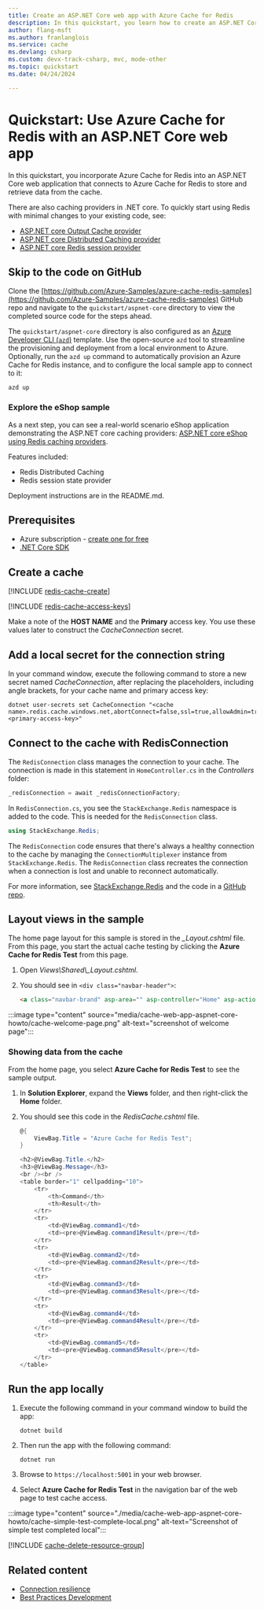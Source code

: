 ```yaml
---
title: Create an ASP.NET Core web app with Azure Cache for Redis
description: In this quickstart, you learn how to create an ASP.NET Core web app with Azure Cache for Redis.
author: flang-msft
ms.author: franlanglois
ms.service: cache
ms.devlang: csharp
ms.custom: devx-track-csharp, mvc, mode-other
ms.topic: quickstart
ms.date: 04/24/2024

---
```


# Quickstart: Use Azure Cache for Redis with an ASP.NET Core web app

In this quickstart, you incorporate Azure Cache for Redis into an ASP.NET Core web application that connects to Azure Cache for Redis to store and retrieve data from the cache.

There are also caching providers in .NET core. To quickly start using Redis with minimal changes to your existing code, see:

- [ASP.NET core Output Cache provider](/aspnet/core/performance/caching/output#redis-cache)
- [ASP.NET core Distributed Caching provider](/aspnet/core/performance/caching/distributed#distributed-redis-cache)
- [ASP.NET core Redis session provider](/aspnet/core/fundamentals/app-state#configure-session-state)

## Skip to the code on GitHub

Clone the [https://github.com/Azure-Samples/azure-cache-redis-samples](https://github.com/Azure-Samples/azure-cache-redis-samples) GitHub repo and navigate to the `quickstart/aspnet-core` directory to view the completed source code for the steps ahead.

The `quickstart/aspnet-core` directory is also configured as an [Azure Developer CLI (`azd`)](/azure/developer/azure-developer-cli/overview) template. Use the open-source `azd` tool to streamline the provisioning and deployment from a local environment to Azure. Optionally, run the `azd up` command to automatically provision an Azure Cache for Redis instance, and to configure the local sample app to connect to it:

```azdeveloper
azd up
```

### Explore the eShop sample

As a next step, you can see a real-world scenario eShop application demonstrating the ASP.NET core caching providers: [ASP.NET core eShop using Redis caching providers](https://github.com/Azure-Samples/azure-cache-redis-demos).

Features included:

- Redis Distributed Caching
- Redis session state provider

Deployment instructions are in the README.md.

## Prerequisites

- Azure subscription - [create one for free](https://azure.microsoft.com/free/)
- [.NET Core SDK](https://dotnet.microsoft.com/download)

## Create a cache

[!INCLUDE [redis-cache-create](~/reusable-content/ce-skilling/azure/includes/azure-cache-for-redis/includes/redis-cache-create.md)]

[!INCLUDE [redis-cache-access-keys](includes/redis-cache-access-keys.md)]

Make a note of the **HOST NAME** and the **Primary** access key. You use these values later to construct the *CacheConnection* secret.

## Add a local secret for the connection string

In your command window, execute the following command to store a new secret named *CacheConnection*, after replacing the placeholders, including angle brackets, for your cache name and primary access key:

```dos
dotnet user-secrets set CacheConnection "<cache name>.redis.cache.windows.net,abortConnect=false,ssl=true,allowAdmin=true,password=<primary-access-key>"
```

## Connect to the cache with RedisConnection

The `RedisConnection` class manages the connection to your cache. The connection is made in this statement in `HomeController.cs` in the *Controllers* folder:

```csharp
_redisConnection = await _redisConnectionFactory;
```

In `RedisConnection.cs`, you see the `StackExchange.Redis` namespace is added to the code. This is needed for the `RedisConnection` class.

```csharp
using StackExchange.Redis;
```

The `RedisConnection` code ensures that there's always a healthy connection to the cache by managing the `ConnectionMultiplexer` instance from `StackExchange.Redis`. The `RedisConnection` class recreates the connection when a connection is lost and unable to reconnect automatically.

For more information, see [StackExchange.Redis](https://stackexchange.github.io/StackExchange.Redis/) and the code in a [GitHub repo](https://github.com/StackExchange/StackExchange.Redis).

## Layout views in the sample

The home page layout for this sample is stored in the *_Layout.cshtml* file. From this page, you start the actual cache testing by clicking the **Azure Cache for Redis Test** from this page.

1. Open *Views\Shared\\_Layout.cshtml*.

1. You should see in `<div class="navbar-header">`:

    ```html
    <a class="navbar-brand" asp-area="" asp-controller="Home" asp-action="RedisCache">Azure Cache for Redis Test</a>
    ```

:::image type="content" source="media/cache-web-app-aspnet-core-howto/cache-welcome-page.png" alt-text="screenshot of welcome page":::

### Showing data from the cache

From the home page, you select **Azure Cache for Redis Test** to see the sample output.

1. In **Solution Explorer**, expand the **Views** folder, and then right-click the **Home** folder.

1. You should see this code in the *RedisCache.cshtml* file.

    ```csharp
    @{
        ViewBag.Title = "Azure Cache for Redis Test";
    }

    <h2>@ViewBag.Title.</h2>
    <h3>@ViewBag.Message</h3>
    <br /><br />
    <table border="1" cellpadding="10">
        <tr>
            <th>Command</th>
            <th>Result</th>
        </tr>
        <tr>
            <td>@ViewBag.command1</td>
            <td><pre>@ViewBag.command1Result</pre></td>
        </tr>
        <tr>
            <td>@ViewBag.command2</td>
            <td><pre>@ViewBag.command2Result</pre></td>
        </tr>
        <tr>
            <td>@ViewBag.command3</td>
            <td><pre>@ViewBag.command3Result</pre></td>
        </tr>
        <tr>
            <td>@ViewBag.command4</td>
            <td><pre>@ViewBag.command4Result</pre></td>
        </tr>
        <tr>
            <td>@ViewBag.command5</td>
            <td><pre>@ViewBag.command5Result</pre></td>
        </tr>
    </table>
    ```

## Run the app locally

1. Execute the following command in your command window to build the app:

    ```dos
    dotnet build
    ```

1. Then run the app with the following command:

    ```dos
    dotnet run
    ```

1. Browse to `https://localhost:5001` in your web browser.

1. Select **Azure Cache for Redis Test** in the navigation bar of the web page to test cache access.

:::image type="content" source="./media/cache-web-app-aspnet-core-howto/cache-simple-test-complete-local.png" alt-text="Screenshot of simple test completed local":::

<!-- Clean up include -->
[!INCLUDE [cache-delete-resource-group](includes/cache-delete-resource-group.md)]

## Related content

- [Connection resilience](cache-best-practices-connection.md)
- [Best Practices Development](cache-best-practices-development.md)
